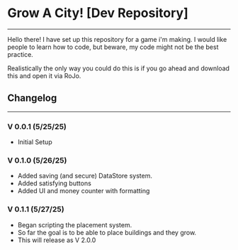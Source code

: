 # Grow A City! [Dev Repository]

---

Hello there! I have set up this repository for a game i'm making.
I would like people to learn how to code, but beware, my code might not be the best practice.

Realistically the only way you could do this is if you go ahead and download this and open it via RoJo.

## Changelog

---

### V 0.0.1 (5/25/25)
- Initial Setup

### V 0.1.0 (5/26/25)
- Added saving (and secure) DataStore system.
- Added satisfying buttons
- Added UI and money counter with formatting

### V 0.1.1 (5/27/25)
- Began scripting the placement system.
- So far the goal is to be able to place buildings and they grow.
- This will release as V 2.0.0